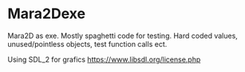 # Mara2Dexe
Mara2D as exe. Mostly spaghetti code for testing.
Hard coded values, unused/pointless objects, test function calls ect.

Using SDL_2 for grafics https://www.libsdl.org/license.php

